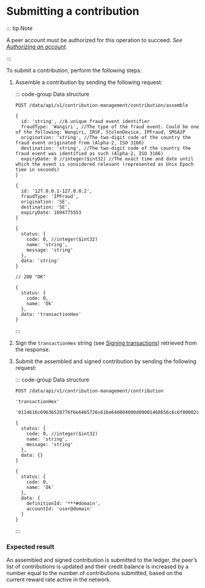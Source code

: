 # Submitting a contribution

::: tip Note

A peer account must be authorized for this operation to succeed. _See [Authorizing an account](authorizing-an-account.md)_.

:::

To submit a contribution, perform the following steps:

1. Assemble a contribution by sending the following request:

   ::: code-group Data structure
   ```http [Request]
   POST /data/api/v1/contribution-management/contribution/assemble
   ```

   ```json5 [Input structure]
   {
     id: 'string', //A unique fraud event identifier
     fraudType: 'Wangiri', //The type of the fraud event. Could be one of the following: Wangiri, IRSF, StolenDevice, IPFraud, SMSA2P
     origination: 'string', //The two-digit code of the country the fraud event originated from (Alpha-2, ISO 3166)
     destination: 'string', //The two-digit code of the country the fraud event was identified as such (Alpha-2, ISO 3166)
     expiryDate: 0 //integer($int32) //The exact time and date until which the event is considered relevant (represented as Unix Epoch time in seconds)
   }
   ```

   ```json5 [Input example]
   {
     id: '127.0.0.1-127.0.0.2',
     fraudType: 'IPFraud',
     origination: 'SE',
     destination: 'SE',
     expiryDate: 1694775553
   }
   ```

   ```json5 [Output structure]
   {
     status: {
       code: 0, //integer($int32)
       name: 'string',
       message: 'string'
     },
     data: 'string'
   }
   ```

   ```json5 [Output example]
   // 200 "OK"

   {
     status: {
       code: 0,
       name: 'Ok'
     },
     data: 'transactionHex'
   }
   ```
   :::

2. Sign the `transactionHex` string (see [Signing transactions](signing-transactions.md)) retrieved from the response.
3. Submit the assembled and signed contribution by sending the following request:

   ::: code-group Data structure

   ```http [Request]
   POST /data/api/v1/contribution-management/contribution
   ```

   ```json5 [Input structure]
   'transactionHex'
   ```

   ```json5 [Input example]
   '0114616c69636528776f6e6465726c616e640004000d09001468656c6c6f00002cde318c87010000a0860100000000000000041c65643235353139807233bfc89dcbd68c19fde6ce6158225298ec1131b6a130d1aeb454c1ab5183c00101bef276fc36ba638abd422e76fd0e6df319df1c3d336ab60d7276333b4010bb7d962d04b273d9caf91cb8509581c0b55e1cdee371c52863a8b4b62c67fbfc870f'
   ```

   ```json5 [Output structure]
   {
     status: {
       code: 0, //integer($int32)
       name: 'string',
       message: 'string'
     },
     data: {}
   }
   ```

   ```json5 [Output example]
   {
     status: {
       code: 0,
       name: 'Ok'
     },
     data: {
       definitionId: '***#domain',
       accountId: 'user@domain'
     }
   }
   ```

   :::

### Expected result

An assembled and signed contribution is submitted to the ledger, the peer’s list of contributions is updated and their credit balance is increased by a number equal to the number of contributions submitted, based on the current reward rate active in the network.
